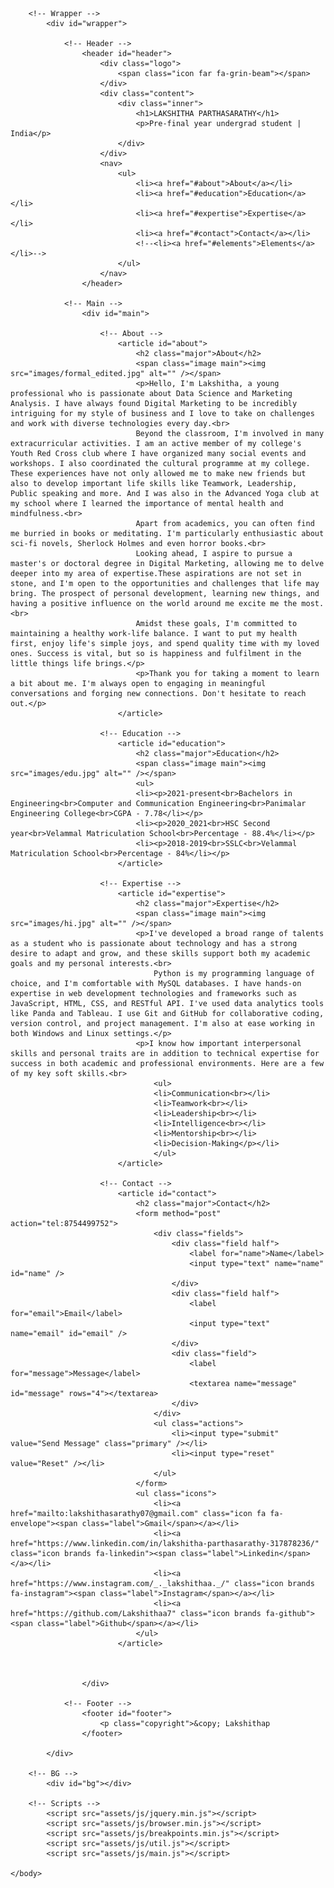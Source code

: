 <!DOCTYPE HTML>
<!--
	Dimension by HTML5 UP
	html5up.net | @ajlkn
	Free for personal and commercial use under the CCA 3.0 license (html5up.net/license)
-->
<html>
	<head>
		<title>My Portfolio</title>
		<meta charset="utf-8" />
		<meta name="viewport" content="width=device-width, initial-scale=1, user-scalable=no" />
		<link rel="stylesheet" href="assets/css/main.css" />
		<noscript><link rel="stylesheet" href="assets/css/noscript.css" /></noscript>
	</head>
	<body class="is-preload">

		<!-- Wrapper -->
			<div id="wrapper">

				<!-- Header -->
					<header id="header">
						<div class="logo">
							<span class="icon far fa-grin-beam"></span>
						</div>
						<div class="content">
							<div class="inner">
								<h1>LAKSHITHA PARTHASARATHY</h1>
								<p>Pre-final year undergrad student | India</p>
							</div>
						</div>
						<nav>
							<ul>
								<li><a href="#about">About</a></li>
								<li><a href="#education">Education</a></li>
								<li><a href="#expertise">Expertise</a></li>
								<li><a href="#contact">Contact</a></li>
								<!--<li><a href="#elements">Elements</a></li>-->
							</ul>
						</nav>
					</header>

				<!-- Main -->
					<div id="main">

						<!-- About -->
							<article id="about">
								<h2 class="major">About</h2>
								<span class="image main"><img src="images/formal_edited.jpg" alt="" /></span>
								<p>Hello, I'm Lakshitha, a young professional who is passionate about Data Science and Marketing Analysis. I have always found Digital Marketing to be incredibly intriguing for my style of business and I love to take on challenges and work with diverse technologies every day.<br>
								Beyond the classroom, I'm involved in many extracurricular activities. I am an active member of my college's Youth Red Cross club where I have organized many social events and workshops. I also coordinated the cultural programme at my college. These experiences have not only allowed me to make new friends but also to develop important life skills like Teamwork, Leadership, Public speaking and more. And I was also in the Advanced Yoga club at my school where I learned the importance of mental health and mindfulness.<br>
								Apart from academics, you can often find me burried in books or meditating. I'm particularly enthusiastic about sci-fi novels, Sherlock Holmes and even horror books.<br>
								Looking ahead, I aspire to pursue a master's or doctoral degree in Digital Marketing, allowing me to delve deeper into my area of expertise.These aspirations are not set in stone, and I'm open to the opportunities and challenges that life may bring. The prospect of personal development, learning new things, and having a positive influence on the world around me excite me the most.<br>
								Amidst these goals, I'm committed to maintaining a healthy work-life balance. I want to put my health first, enjoy life's simple joys, and spend quality time with my loved ones. Success is vital, but so is happiness and fulfilment in the little things life brings.</p>
								<p>Thank you for taking a moment to learn a bit about me. I'm always open to engaging in meaningful conversations and forging new connections. Don't hesitate to reach out.</p>
							</article>

						<!-- Education -->
							<article id="education">
								<h2 class="major">Education</h2>
								<span class="image main"><img src="images/edu.jpg" alt="" /></span>
								<ul>
								<li><p>2021-present<br>Bachelors in Engineering<br>Computer and Communication Engineering<br>Panimalar Engineering College<br>CGPA - 7.78</li></p>
								<li><p>2020_2021<br>HSC Second year<br>Velammal Matriculation School<br>Percentage - 88.4%</li></p>
								<li><p>2018-2019<br>SSLC<br>Velammal Matriculation School<br>Percentage - 84%</li></p>
							</article>

						<!-- Expertise -->
							<article id="expertise">
								<h2 class="major">Expertise</h2>
								<span class="image main"><img src="images/hi.jpg" alt="" /></span>
								<p>I've developed a broad range of talents as a student who is passionate about technology and has a strong desire to adapt and grow, and these skills support both my academic goals and my personal interests.<br>
									Python is my programming language of choice, and I'm comfortable with MySQL databases. I have hands-on expertise in web development technologies and frameworks such as JavaScript, HTML, CSS, and RESTful API. I've used data analytics tools like Panda and Tableau. I use Git and GitHub for collaborative coding, version control, and project management. I'm also at ease working in both Windows and Linux settings.</p>
								<p>I know how important interpersonal skills and personal traits are in addition to technical expertise for success in both academic and professional environments. Here are a few of my key soft skills.<br>
									<ul>
									<li>Communication<br></li>
									<li>Teamwork<br></li>
									<li>Leadership<br></li>
									<li>Intelligence<br></li>
									<li>Mentorship<br></li>
									<li>Decision-Making</p></li>
									</ul>
							</article>

						<!-- Contact -->
							<article id="contact">
								<h2 class="major">Contact</h2>
								<form method="post" action="tel:8754499752">
									<div class="fields">
										<div class="field half">
											<label for="name">Name</label>
											<input type="text" name="name" id="name" />
										</div>
										<div class="field half">
											<label for="email">Email</label>
											<input type="text" name="email" id="email" />
										</div>
										<div class="field">
											<label for="message">Message</label>
											<textarea name="message" id="message" rows="4"></textarea>
										</div>
									</div>
									<ul class="actions">
										<li><input type="submit" value="Send Message" class="primary" /></li>
										<li><input type="reset" value="Reset" /></li>
									</ul>
								</form>
								<ul class="icons">
									<li><a href="mailto:lakshithasarathy07@gmail.com" class="icon fa fa-envelope"><span class="label">Gmail</span></a></li>
									<li><a href="https://www.linkedin.com/in/lakshitha-parthasarathy-317878236/" class="icon brands fa-linkedin"><span class="label">Linkedin</span></a></li>
									<li><a href="https://www.instagram.com/_._lakshithaa._/" class="icon brands fa-instagram"><span class="label">Instagram</span></a></li>
									<li><a href="https://github.com/Lakshithaa7" class="icon brands fa-github"><span class="label">Github</span></a></li>
								</ul>
							</article>

						

					</div>

				<!-- Footer -->
					<footer id="footer">
						<p class="copyright">&copy; Lakshithap
					</footer>

			</div>

		<!-- BG -->
			<div id="bg"></div>

		<!-- Scripts -->
			<script src="assets/js/jquery.min.js"></script>
			<script src="assets/js/browser.min.js"></script>
			<script src="assets/js/breakpoints.min.js"></script>
			<script src="assets/js/util.js"></script>
			<script src="assets/js/main.js"></script>

	</body>
</html>
